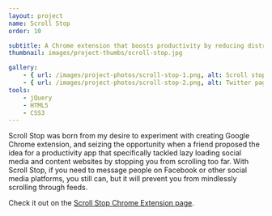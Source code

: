 ```yaml
---
layout: project
name: Scroll Stop
order: 10

subtitle: A Chrome extension that boosts productivity by reducing distractions
thumbnail: images/project-thumbs/scroll-stop.jpg

gallery:
    - { url: /images/project-photos/scroll-stop-1.png, alt: Scroll stop page with settings }
    - { url: /images/project-photos/scroll-stop-2.png, alt: Twitter page with Scroll Stop active, showing it will stop scrolling  }
tools:
    - jQuery
    - HTML5
    - CSS3
---
```


Scroll Stop was born from my desire to experiment with creating Google Chrome extension, and seizing the opportunity when a friend proposed the idea for a productivity app that specifically tackled lazy loading social media and content websites by stopping you from scrolling too far. With Scroll Stop, if you need to message people on Facebook or other social media platforms, you still can, but it will prevent you from mindlessly scrolling through feeds.

Check it out on the <a href="https://chrome.google.com/webstore/detail/scroll-stop/hjaclffbikdneicnleajghmppjdnnohl">Scroll Stop Chrome Extension page</a>.
